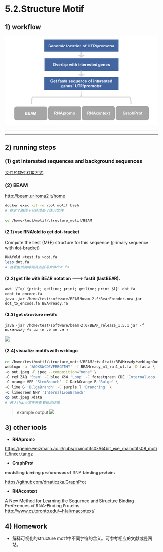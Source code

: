 # 5.2.Structure Motif

## 1) workflow

![](../../.gitbook/assets/structure_motif.pipeline.png)

---

---
## 2) running steps

### (1) get interested sequences and background sequences

[文件和软件获取方式](README.md#files) 



### (2) BEAM

http://beam.uniroma2.it/home


```bash
docker exec -it -u root motif bash
# 在这个路径下已经准备了练习文件

cd /home/test/motif/structure_motif/BEAM
```

#### (2.1) use RNAfold to get dot-bracket

Compute the best (MFE) structure for this sequence (primary sequence with dot-bracket)
```bash
RNAfold <test.fa >dot.fa
less dot.fa
# 查看生成的序列及点括号文件dot.fa
```

#### (2.2) get file with BEAR notation ---> fastB (fastBEAR).


```
awk '/^>/ {print; getline; print; getline; print $1}' dot.fa >dot_to_encode.fa
java -jar /home/test/software/BEAM/beam-2.0/BearEncoder.new.jar dot_to_encode.fa BEAMready.fa
```

#### (2.3) get structure motifs
```
java -jar /home/test/software/beam-2.0/BEAM_release_1.5.1.jar -f BEAMready.fa -w 10 -W 40 -M 3
```

![](https://tva1.sinaimg.cn/large/006y8mN6ly1g85tflwz2qj30pw0citaq.jpg)

#### (2.4) visualize motifs with weblogo

```bash
cd /home/test/motif/structure_motif/BEAM/risultati/BEAMready/webLogoOut/motifs
weblogo -a 'ZAQXSWCDEVFRBGTNHY' -f BEAMready_m1_run1_wl.fa -D fasta \
-o out.jpeg -F jpeg --composition="none" \
-C red ZAQ 'Stem' -C blue XSW 'Loop' -C forestgreen CDE 'InternalLoop' \
-C orange VFR 'StemBranch' -C DarkOrange B 'Bulge' \
-C lime G 'BulgeBranch' -C purple T 'Branching' \
-C limegreen NHY 'InternalLoopBranch'
cp out.jpeg /data
# 进入share文件夹查看输出结果
```

> example output
![](https://tva1.sinaimg.cn/large/006y8mN6ly1g85thyjml0j30ok08sgo9.jpg)

## 3) other tools

* **RNApromo**

https://genie.weizmann.ac.il/pubs/rnamotifs08/64bit_exe_rnamotifs08_motif_finder.tar.gz
* **GraphProt**

modelling binding preferences of RNA-binding proteins

https://github.com/dmaticzka/GraphProt
* **RNAcontext**

A New Method for Learning the Sequence and Structure Binding Preferences of RNA-Binding Proteins
http://www.cs.toronto.edu/~hilal/rnacontext/

## 4\) Homework

* 解释可视化的structure motif中不同字符的含义。可参考相应的文献或是网站。


